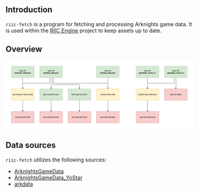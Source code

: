 ## Introduction

`riic-fetch` is a program for fetching and processing Arknights game data. It is used within the [RIIC Engine](https://github.com/ark-db/riic-engine) project to keep assets up to date.

## Overview

![Flowchart of program procedures](./diagram.png)

## Data sources

`riic-fetch` utilizes the following sources:

- [ArknightsGameData](https://github.com/Kengxxiao/ArknightsGameData)
- [ArknightsGameData_YoStar](https://github.com/Kengxxiao/ArknightsGameData_YoStar)
- [arkdata](https://github.com/astral4/arkdata)